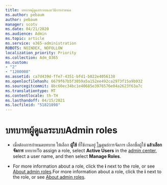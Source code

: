 ```yaml
---
title: บทบาทผู้ดูแลระบบและวิธีการกําหนด
ms.author: pebaum
author: pebaum
manager: scotv
ms.date: 04/21/2020
ms.audience: Admin
ms.topic: article
ms.service: o365-administration
ROBOTS: NOINDEX, NOFOLLOW
localization_priority: Priority
ms.collection: Adm_O365
ms.custom:
- "2"
- "1200008"
ms.assetid: ca7d439d-ffe7-4351-bfd1-b022e4056138
ms.openlocfilehash: 6679f67b5f3059a5a152ee492ca2973f15a9b932
ms.sourcegitcommit: 8bc60ec34bc1e40685e3976576e04a2623f63a7c
ms.translationtype: MT
ms.contentlocale: th-TH
ms.lasthandoff: 04/15/2021
ms.locfileid: "51821898"
---
```

# <a name="admin-roles"></a><span data-ttu-id="6281a-102">บทบาทผู้ดูแลระบบ</span><span class="sxs-lookup"><span data-stu-id="6281a-102">Admin roles</span></span>

- <span data-ttu-id="6281a-103">เมื่อต้องการกําหนดบทบาท ให้เลือก **ผู้ใช้** ที่ใช้งานอยู่ [ใน](https://admin.microsoft.com/Adminportal/Home#/users)ศูนย์การจัดการ เลือกชื่อผู้ใช้  **แล้วเลือก จัดการ** บทบาท</span><span class="sxs-lookup"><span data-stu-id="6281a-103">To assign a role, select **Active Users** in the [admin center](https://admin.microsoft.com/Adminportal/Home#/users), select a user name, and then select  **Manage Roles**.</span></span>

- <span data-ttu-id="6281a-104">For more information about a role, click the **i** next to the role, or see [About admin roles](https://docs.microsoft.com/microsoft-365/admin/add-users/about-admin-roles).</span><span class="sxs-lookup"><span data-stu-id="6281a-104">For more information about a role, click the **i** next to the role, or see [About admin roles](https://docs.microsoft.com/microsoft-365/admin/add-users/about-admin-roles).</span></span>